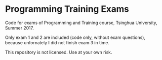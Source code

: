# Programming Training Exams

Code for exams of Programming and Training course, Tsinghua University, Summer 2017.

Only exam 1 and 2 are included (code only, without exam questions), because unfornately I did not finish exam 3 in time.

This repository is not licensed. Use at your own risk.

